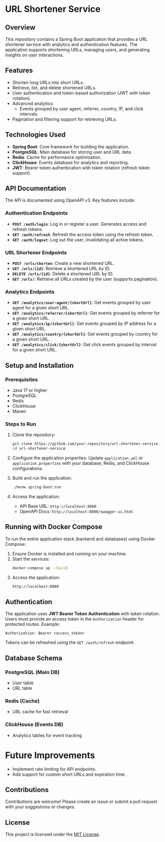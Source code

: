 # URL Shortener Service

## Overview

This repository contains a Spring Boot application that provides a URL shortener service with
analytics and authentication features. The application supports shortening URLs, managing users, and
generating insights on user interactions.

## Features

- Shorten long URLs into short URLs.
- Retrieve, list, and delete shortened URLs.
- User authentication and token-based authorization (JWT with token rotation).
- Advanced analytics:
    - Events grouped by user agent, referrer, country, IP, and click intervals.
- Pagination and filtering support for retrieving URLs.

## Technologies Used

- **Spring Boot**: Core framework for building the application.
- **PostgreSQL**: Main database for storing user and URL data.
- **Redis**: Cache for performance optimization.
- **ClickHouse**: Events database for analytics and reporting.
- **JWT**: Bearer token authentication with token rotation (refresh token support).

## API Documentation

The API is documented using OpenAPI v3. Key features include:

### Authentication Endpoints

- **`POST /auth/login`**: Log in or register a user. Generates access and refresh tokens.
- **`GET /auth/refresh`**: Refresh the access token using the refresh token.
- **`GET /auth/logout`**: Log out the user, invalidating all active tokens.

### URL Shortener Endpoints

- **`POST /urls/shorten`**: Create a new shortened URL.
- **`GET /urls/{id}`**: Retrieve a shortened URL by ID.
- **`DELETE /urls/{id}`**: Delete a shortened URL by ID.
- **`GET /urls/`**: Retrieve all URLs created by the user (supports pagination).

### Analytics Endpoints

- **`GET /analytics/user-agent/{shortUrl}`**: Get events grouped by user agent for a given short
  URL.
- **`GET /analytics/referrer/{shortUrl}`**: Get events grouped by referrer for a given short URL.
- **`GET /analytics/ip/{shortUrl}`**: Get events grouped by IP address for a given short URL.
- **`GET /analytics/country/{shortUrl}`**: Get events grouped by country for a given short URL.
- **`GET /analytics/click/{shortUrl}`**: Get click events grouped by interval for a given short URL.

## Setup and Installation

### Prerequisites

- Java 17 or higher
- PostgreSQL
- Redis
- ClickHouse
- Maven

### Steps to Run

1. Clone the repository:
   ```bash
   git clone https://github.com/your-repository/url-shortener-service.git
   cd url-shortener-service
   ```

2. Configure the application properties:
   Update `application.yml` or `application.properties` with your database, Redis, and ClickHouse
   configurations.

3. Build and run the application:
   ```bash
   ./mvnw spring-boot:run
   ```

4. Access the application:
    - API Base URL: `http://localhost:8080`
    - OpenAPI Docs: `http://localhost:8080/swagger-ui.html`

## Running with Docker Compose

To run the entire application stack (backend and databases) using Docker Compose:

1. Ensure Docker is installed and running on your machine.
2. Start the services:
    ```bash
    docker-compose up --build
    ```
3. Access the application:
    ```bash
    http://localhost:8080
    ```

## Authentication

The application uses **JWT Bearer Token Authentication** with token rotation. Users must provide an
access token in the `Authorization` header for protected routes. Example:

```http
Authorization: Bearer <access_token>
```

Tokens can be refreshed using the `GET /auth/refresh` endpoint.

## Database Schema

### PostgreSQL (Main DB)

- User table
- URL table

### Redis (Cache)

- URL cache for fast retrieval

### ClickHouse (Events DB)

- Analytics tables for event tracking

# Future Improvements

- Implement rate limiting for API endpoints.
- Add support for custom short URLs and expiration time.

## Contributions

Contributions are welcome! Please create an issue or submit a pull request with your suggestions or
changes.

## License

This project is licensed under the [MIT License](LICENSE).

